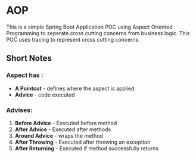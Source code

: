 # AOP
This is a simple Spring Boot Application POC using Aspect Oriented Programming to seperate cross cutting concerns from business logic. 
This POC uses tracing to represent cross cutting concerns.

## Short Notes
### Aspect has :
- **A Pointcut** - defines where the aspect is applied
- **Advice** - code executed
### Advises:
1. **Before Advice** - Executed before method
2. **After Advice** - Executed after methods
3. **Around Advice** - wraps the method
4. **After Throwing** - Executed after throwing an exception
5. **After Returning** - Executed if method successfully returns
